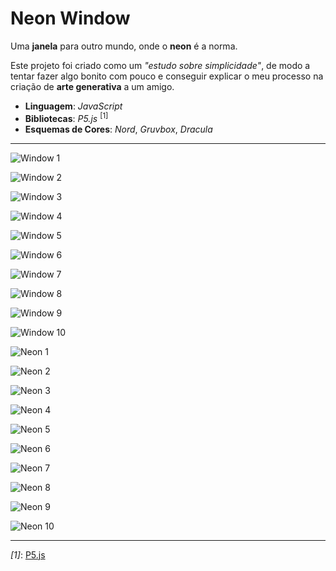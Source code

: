 # Neon Window

Uma **janela** para outro mundo, onde o **neon** é a norma.

Este projeto foi criado como um *"estudo sobre simplicidade"*, de modo a tentar fazer algo bonito com pouco e conseguir explicar o meu processo na criação de **arte generativa** a um amigo. 

* **Linguagem**: *JavaScript*
* **Bibliotecas**: *P5.js* <sup>[1]</sup>
* **Esquemas de Cores**: *Nord*, *Gruvbox*, *Dracula*

----------

![Window 1](/assets/window/w1.png)

![Window 2](/assets/window/w2.png)

![Window 3](/assets/window/w3.png)

![Window 4](/assets/window/w4.png)

![Window 5](/assets/window/w5.png)

![Window 6](/assets/window/w6.png)

![Window 7](/assets/window/w7.png)

![Window 8](/assets/window/w8.png)

![Window 9](/assets/window/w9.png)

![Window 10](/assets/window/w10.png)

![Neon 1](/assets/window/n1.png)

![Neon 2](/assets/window/n2.png)

![Neon 3](/assets/window/n3.png)

![Neon 4](/assets/window/n4.png)

![Neon 5](/assets/window/n5.png)

![Neon 6](/assets/window/n6.png)

![Neon 7](/assets/window/n7.png)

![Neon 8](/assets/window/n8.png)

![Neon 9](/assets/window/n9.png)

![Neon 10](/assets/window/n10.png)

----------

*[1]*: [P5.js](https://p5js.org/)
